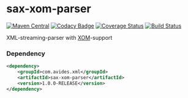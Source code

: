 sax-xom-parser
==============

[![Maven Central](https://img.shields.io/maven-metadata/v/http/central.maven.org/maven2/com/avides/xml/sax-xom-parser/maven-metadata.xml.svg)](https://search.maven.org/#search%7Cgav%7C1%7Cg%3A%22com.avides.xml%22%20AND%20a%3A%22sax-xom-parser%22)
[![Codacy Badge](https://api.codacy.com/project/badge/grade/d69f266924be4b68ba7fb24cb3d49c15)](https://www.codacy.com/app/avides/sax-xom-parser)
[![Coverage Status](https://coveralls.io/repos/avides/sax-xom-parser/badge.svg)](https://coveralls.io/r/avides/sax-xom-parser)
[![Build Status](https://travis-ci.org/avides/sax-xom-parser.svg?branch=master)](https://travis-ci.org/avides/sax-xom-parser)

XML-streaming-parser with [XOM](http://www.xom.nu/ "XOM")-support

### Dependency
```xml
<dependency>
	<groupId>com.avides.xml</groupId>
	<artifactId>sax-xom-parser</artifactId>
	<version>1.0.0-RELEASE</version>
</dependency>
```
